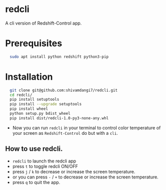# redcli
A cli version of Redshift-Control app.

# Prerequisites
```bash
  sudo apt install python redshift python3-pip
```
# Installation
```bash
  git clone git@github.com:shivamdangi7/redcli.git
  cd redcli/
  pip install setuptools
  pip install --upgrade setuptools
  pip install wheel
  python setup.py bdist_wheel
  pip install dist/redcli-1.0-py3-none-any.whl
```
* Now you can run `redcli` in your terminal to control color temperature of your screen as `Redshift-Control` do but with a `cli`.

## How to use redcli.
* `redcli` to launch the redcli app 
* press `t` to toggle redcli ON/OFF
* press `j` / `k` to decrease or increase the screen temperature.
* or you can press `-` / `+` to decrease or increase the screen temperature.
* press `q` to quit the app.
